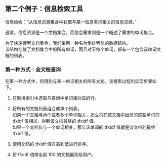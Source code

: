 ## 第二个例子：信息检索工具
信息检索：“从信息资源集合中获取与某一信息需求相关的信息资源。”

通常，信息资源是一个文档集合，而信息需求则是一个概述了需求的单词集合。  

为了快速搜索文档集合，我们采用一种名为倒排索引的数据结构。  
该结构存放了文档集合中的所有单词，而且对于每个单词，都有一个包含该单词文档的列表。

### 第一种方式：全文档查询
在第一种方式中，将用到与某一单词相关的所有文档。该搜索过程的实现步骤如下。
1.	在倒排索引中选取与查询中单词相对应的行。

2.	将所有的文档列表组合成单个列表。  
如果一个文档与两个或者多个单词相关，那么将在该文档中出现的这些单词的 tfxidf 值相加，得到该文档最终的 tfxidf 值。  
如果一个文档仅与一个单词相关，那么该单词的 tfxidf 值就是该文档的最终 tfxidf 值。
3.	使用文档的 tfxidf 值自高到低进行排序。
4.	将 tfxidf 值排名前 100 的文档展现给用户。

